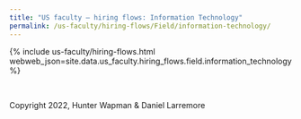 ```yaml
---
title: "US faculty — hiring flows: Information Technology"
permalink: /us-faculty/hiring-flows/Field/information-technology/
---
```


{% include us-faculty/hiring-flows.html webweb_json=site.data.us_faculty.hiring_flows.field.information_technology %}

<br>

Copyright 2022, Hunter Wapman & Daniel Larremore